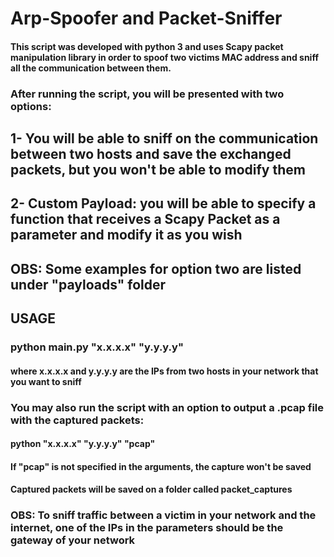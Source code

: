 # Arp-Spoofer and Packet-Sniffer
#### This script was developed with python 3 and uses Scapy packet manipulation library in order to spoof two victims MAC address and sniff all the communication between them. 

### After running the script, you will be presented with two options:
## 1- You will be able to sniff on the communication between two hosts and save the exchanged packets, but you won't be able to modify them
## 2- Custom Payload: you will be able to specify a function that receives a Scapy Packet as a parameter and modify it as you wish
## OBS: Some examples for option two are listed under "payloads" folder

## USAGE

### python main.py "x.x.x.x" "y.y.y.y"
#### where x.x.x.x and y.y.y.y are the IPs from two hosts in your network that you want to sniff
### You may also run the script with an option to output a .pcap file with the captured packets:
#### python "x.x.x.x" "y.y.y.y" "pcap"
#### If "pcap" is not specified in the arguments, the capture won't be saved
#### Captured packets will be saved on a folder called packet_captures

### OBS: To sniff traffic between a victim in your network and the internet, one of the IPs in the parameters should be the gateway of your network